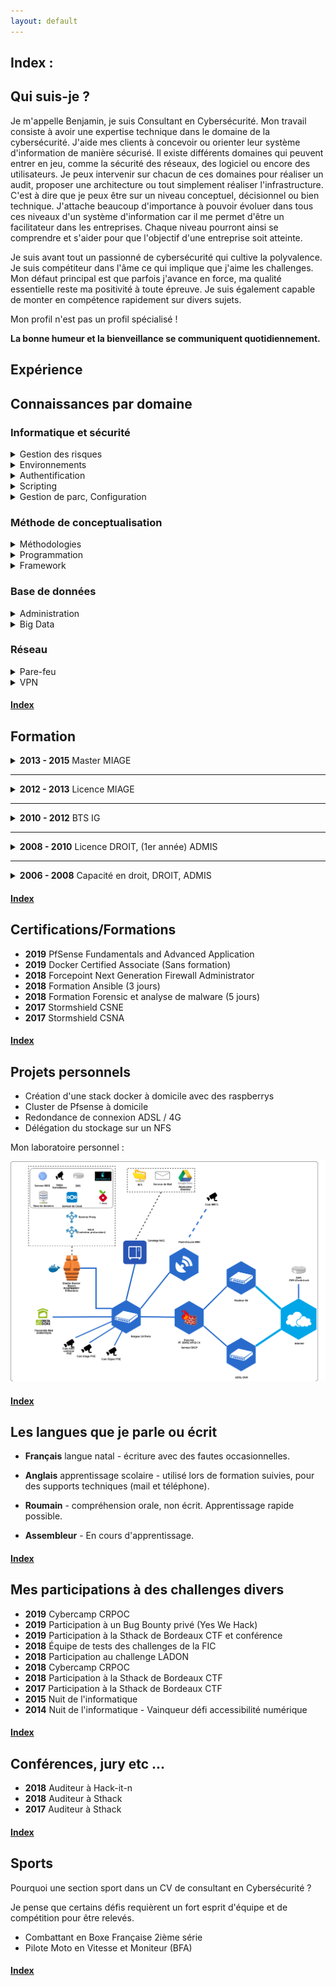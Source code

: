 ```yaml
---
layout: default
---
```


<span id="index"></span>
## Index :



<span id="quisuisje"></span>
## Qui suis-je ?

Je m'appelle Benjamin, je suis Consultant en Cybersécurité. Mon travail consiste à avoir une expertise technique dans le domaine de la cybersécurité. J'aide mes clients à concevoir ou orienter leur système d'information de manière sécurisé. Il existe différents domaines qui peuvent entrer en jeu, comme la sécurité des réseaux, des logiciel ou encore des utilisateurs. Je peux intervenir sur chacun de ces domaines pour réaliser un audit, proposer une architecture ou tout simplement réaliser l'infrastructure. C'est à dire que je peux être sur un niveau conceptuel, décisionnel ou bien technique. J'attache beaucoup d'importance à pouvoir évoluer dans tous ces niveaux d'un système d'information car il me permet d'être un facilitateur dans les entreprises. Chaque niveau pourront ainsi se comprendre et s'aider pour que l'objectif d'une entreprise soit atteinte.

Je suis avant tout un passionné de cybersécurité qui cultive la polyvalence. Je suis compétiteur dans l'âme ce qui implique que j'aime les challenges. Mon défaut principal est que parfois j'avance en force, ma qualité essentielle reste ma positivité à toute épreuve. Je suis également capable de monter en compétence rapidement sur divers sujets.

Mon profil n'est pas un profil spécialisé !

<b>La bonne humeur et la bienveillance se communiquent quotidiennement.</b>
<!-- ----------------------------------------------------------------------------------------------------------------- -->

<span id="experience"></span>
## Expérience

<!-- ----------------------------------------------------------------------------------------------------------------- -->
<span id="connaissancespardomaine"></span>
## Connaissances par domaine

### Informatique et sécurité

<details title="cliquer pour plus de détails ..." class="separation-details"><summary>Gestion des risques</summary>
<ul>
    <li>Analyse des risques sur un projet de migration de logiciel</li>
    <li> Veille sur les risques des SI et suivi des failles de sécurité</li>
    <li>ISO 27005 en cours de préparation ...</li>
</ul>
</details>

<details title="cliquer pour plus de détails ..." class="separation-details"><summary>Environnements</summary>
<ul>
    <li>Windows, Windows Serveur</li>
    <li>Mac OS, Debian, Ubuntu</li>
</ul>
</details>

<details title="cliquer pour plus de détails ..." class="separation-details"><summary>Authentification</summary>
<ul>
    <li>Gemalto BLACKSHIELD (Authentification)</li>
    <li>Freeradius</li>
    <li>LDAP</li>
    <li>OTP/TOP</li>
    <li>U2F</li>
    <li>Certificat/Yubikey etc.</li>
</ul>
</details>

<details title="cliquer pour plus de détails ..." class="separation-details"><summary>Scripting</summary>
<ul>
    <li>VBS</li>
    <li>BASH</li>
    <li>PYTHON</li>
</ul>   
</details>

<details title="cliquer pour plus de détails ..." class="separation-details"><summary>Gestion de parc, Configuration</summary>
<ul>
    <li>GLPI</li>
    <li>Ansible</li>
</ul>   
</details>

<div class="separation"></div>

### Méthode de conceptualisation

<details title="cliquer pour plus de détails ..." class="separation-details"><summary>Méthodologies</summary>
<ul>
    <li>Cycle en V</li>
    <li>Méthode agiles</li>
    <li>merise (Méthode systémique)</li>
    <li>UML</li>
</ul>
</details>

<details title="cliquer pour plus de détails ..." class="separation-details"><summary>Programmation</summary>
<ul>
    <li>Programmation Orientée Objet</li>
    <li>Cobol</li>
    <li>Prolog (programmation inférentielle)</li>
    <li>Web (PHP, JS, HTML, Sql, CSS)</li>
    <li>Application (Java, JEE, Android, C++, VB.Net)</li>
    <li>WebService, RESTFULL</li>
</ul>
</details>

<details title="cliquer pour plus de détails ..." class="separation-details"><summary>Framework</summary>
<ul>
    <li>Symfony</li>
    <li>Nextcloud (app)</li>
</ul>
</details>

<div class="separation"></div>

### Base de données

<details title="cliquer pour plus de détails ..." class="separation-details"><summary>Administration</summary>
<ul>
    <li>Oracle</li>
    <li>Mysql/MariaDB</li>
</ul>
</details>

<details title="cliquer pour plus de détails ..." class="separation-details"><summary>Big Data</summary>
<ul>
    <li>EAI/ETL IBM Cognos, Talend</li>
    <li>Architecture type DATAWARE HOUSE</li>
    <li>Business Object, Installation, Création de Rapport</li>
    <li>Ensemble Elastik (ELK)</li>
</ul>
</details>

<div class="separation"></div>

### Réseau

<details title="cliquer pour plus de détails ..." class="separation-details"><summary>Pare-feu</summary>
<ul>
    <li>Stormshield</li>
    <li>PfSense</li>
    <li>Checkpoint</li>
    <li>McAfee - Forcepoint</li>
</ul>
</details>

<details title="cliquer pour plus de détails ..." class="separation-details"><summary>VPN</summary>
<ul>
    <li>IPSEC Général</li>
    <li>IPSEC Site à Site</li>
    <li>IPSEC Mobile</li>
    <li>OpenVPN</li>
</ul>
</details>

<div class="separation"></div>


#### [Index](./#index)
<!-- ----------------------------------------------------------------------------------------------------------------- -->

<span id="Formation"></span>
## Formation

<details title="cliquer pour plus de détails ..."><summary><strong>2013 - 2015</strong> Master MIAGE</summary>
    Méthodes Informatiques Appliquées à la Gestion des Entreprises <br/>
    Université Bordeaux 1 <br/>
    Éffectué en apprentissage
</details>
<div class="separation"></div>
<hr/>
<details title="cliquer pour plus de détails ..."><summary><strong>2012 - 2013</strong> Licence MIAGE</summary>
    Méthodes Informatiques Appliquées à la Gestion des Entreprises <br/>
    Université Paul Sabatier (Toulouse III) <br/>
    Éffectué en apprentissage
</details>
<div class="separation"></div>
<hr/>
<details title="cliquer pour plus de détails ..."><summary><strong>2010 - 2012</strong> BTS IG</summary>
    BTS Informatique de Gestion - Option développeur <br/>
    Lycée Gustave Eiffel <br/>
    Éffectué en apprentissage
</details>
<div class="separation"></div>
<hr/>
<details title="cliquer pour plus de détails ..."><summary><strong>2008 - 2010</strong> Licence DROIT, (1er année) ADMIS</summary>
    Université Montesquieu-Bordeaux IV <br/>
    Travail étudiant en parallèle
</details>
<div class="separation"></div>
<hr/>
<details title="cliquer pour plus de détails ..."><summary><strong>2006 - 2008</strong> Capacité en droit, DROIT, ADMIS</summary>
    Université Montesquieu-Bordeaux IV <br/>
    Travail étudiant en parallèle, ce diplôme est de classe IV (équivalent au baccalauréat).
</details>
<div class="separation"></div>

#### [Index](./#index)

<span id="certifications"></span>
## Certifications/Formations

*   **2019** PfSense Fundamentals and Advanced Application
*   **2019** Docker Certified Associate (Sans formation)
*   **2018** Forcepoint Next Generation Firewall Administrator
*   **2018** Formation Ansible (3 jours)
*   **2018** Formation Forensic et analyse de malware (5 jours)
*   **2017** Stormshield CSNE
*   **2017** Stormshield CSNA
<div class="separation"></div>

#### [Index](./#index)



<span id="projetspersonnels"></span>
## Projets personnels

*   Création d'une stack docker à domicile avec des raspberrys
*   Cluster de Pfsense à domicile
*   Redondance de connexion ADSL / 4G
*   Délégation du stockage sur un NFS

Mon laboratoire personnel : 

![Laboratoire](./assets/images/network.png)

#### [Index](./#index)

<span id="leslanguesquejeparleouecrit"></span>
## Les langues que je parle ou écrit

*   **Français** langue natal - écriture avec des fautes occasionnelles.

*   **Anglais** apprentissage scolaire - utilisé lors de formation suivies, pour des supports techniques (mail et téléphone).

*   **Roumain** - compréhension orale, non écrit. Apprentissage rapide possible.

*   **Assembleur** - En cours d'apprentissage.


#### [Index](./#index)

<span id="mesparticipationsadeschallengesdivers"></span>
## Mes participations à des challenges divers

*   **2019** Cybercamp CRPOC
*   **2019** Participation à un Bug Bounty privé (Yes We Hack)
*   **2019** Participation à la Sthack de Bordeaux CTF et conférence
*   **2018** Équipe de tests des challenges de la FIC
*   **2018** Participation au challenge LADON
*   **2018** Cybercamp CRPOC
*   **2018** Participation à la Sthack de Bordeaux CTF
*   **2017** Participation à la Sthack de Bordeaux CTF
*   **2015** Nuit de l'informatique
*   **2014** Nuit de l'informatique - Vainqueur défi accessibilité numérique

#### [Index](./#index)

<span id="conferencesjury"></span>
## Conférences, jury etc ...

*   **2018** Auditeur à Hack-it-n
*   **2018** Auditeur à Sthack
*   **2017** Auditeur à Sthack

#### [Index](./#index)

<span id="sports"></span>
## Sports

Pourquoi une section sport dans un CV de consultant en Cybersécurité ? 

Je pense que certains défis requièrent un fort esprit d'équipe et de compétition pour être relevés.

*   Combattant en Boxe Française 2ième série
*   Pilote Moto en Vitesse et Moniteur (BFA)

#### [Index](./#index)

